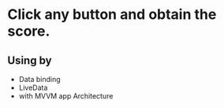# Click any button and obtain the score.

## Using by
* Data binding
* LiveData
* with MVVM app Architecture